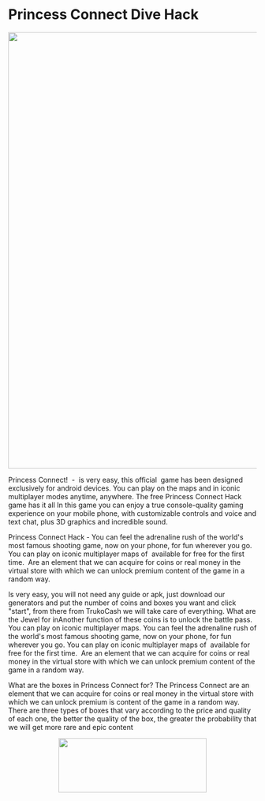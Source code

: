 # Princess Connect Dive Hack
<img src="https://ezgame21.com/wp-content/uploads/2021/01/Capture-3.png" alt="" width="787" height="884" />

Princess Connect!  -  is very easy, this official  game has been designed exclusively for android devices. You can play on the maps and in iconic multiplayer modes anytime, anywhere. The free Princess Connect Hack game has it all In this game you can enjoy a true console-quality gaming experience on your mobile phone, with customizable controls and voice and text chat, plus 3D graphics and incredible sound.

Princess Connect Hack - You can feel the adrenaline rush of the world's most famous shooting game, now on your phone, for fun wherever you go. You can play on iconic multiplayer maps of  available for free for the first time.  Are an element that we can acquire for coins or real money in the virtual store with which we can unlock premium content of the game in a random way.


Is very easy, you will not need any guide or apk, just download our generators and put the number of coins and boxes you want and click "start", from there from TrukoCash we will take care of everything. What are the Jewel for inAnother function of these coins is to unlock the battle pass. You can play on iconic multiplayer maps. You can feel the adrenaline rush of the world's most famous shooting game, now on your phone, for fun wherever you go. You can play on iconic multiplayer maps of  available for free for the first time.  Are an element that we can acquire for coins or real money in the virtual store with which we can unlock premium content of the game in a random way.

What are the boxes in Princess Connect for? The Princess Connect are an element that we can acquire for coins or real money in the virtual store with which we can unlock premium is content of the game in a random way. There are three types of boxes that vary according to the price and quality of each one, the better the quality of the box, the greater the probability that we will get more rare and epic content


<center><a href="https://ezgame21.com/princess-connect-hack/"><img src="https://ezgame21.com/wp-content/uploads/2021/01/button-43-300x110.png" alt="" width="300" height="110" /></a></center>
